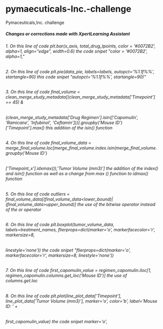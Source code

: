 # pymaecuticals-Inc.-challenge
Pymaceuticals,Inc. challenge
##### Changes or corrections made with XpertLearning Assistant
###### 1. On this line of code plt.bar(x_axis, total_drug_tpoints, color = '#0072B2', alpha=1, align="edge", width=0.6) the code snipet "color = '#0072B2', alpha=1,"
###### 2. On this line of code plt.pie(data_pie, labels=labels, autopct='%1.1f%%', startangle=90) this code snipet "autopct='%1.1f%%', startangle=90)"
###### 3. On this line of code final_volume = clean_merge_study_metadata[(clean_merge_study_metadata['Timepoint'] == 45) & 
###### (clean_merge_study_metadata['Drug Regimen'].isin(['Capomulin', 'Ramicane', 'Infubinol', 'Ceftamin']))].groupby('Mouse ID')['Timepoint'].max() this addition of the isin() function
###### 4. On this line of code  final_volume_data = merge_final_volume.loc[merge_final_volume.index.isin(merge_final_volume.groupby('Mouse ID')
###### ['Timepoint_x'].idxmax()),'Tumor Volume (mm3)'] the addition of the index() and isin() function as well as a change from max () function to idmax() function
###### 5. On this line of code outliers = final_volume_data[(final_volume_data<lower_bound)| (final_volume_data>upper_bound)] the use of the bitwise operator instead of the or operator
###### 6. On this line of code plt.boxplot(tumor_volume_data, labels=treatment_names, flierprops=dict(marker='o', markerfacecolor='r', markersize=8,
###### linestyle='none')) the code snipet "flierprops=dict(marker='o', markerfacecolor='r', markersize=8, linestyle='none'))
###### 7. On this line of code first_capomulin_value = regimen_capomulin.iloc[1, regimen_capomulin.columns.get_loc('Mouse ID')] the use of columns.get.loc
###### 8. On this line of code plt.plot(line_plot_data['Timepoint'], line_plot_data['Tumor Volume (mm3)'], marker='o', color='b', label='Mouse ID: ' + 
###### first_capomulin_value) the code snipet  marker='o',
